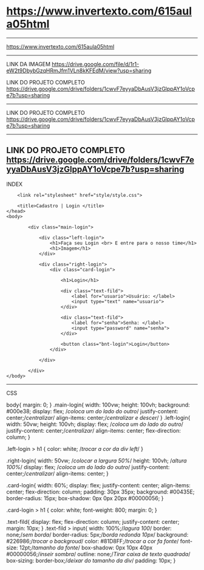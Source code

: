 # https://www.invertexto.com/615aula05html

----------------------------------------------------------------------------------------------------------------

https://www.invertexto.com/615aula05html

----------------------------------------------------------------------------------------------------------------

LINK DA IMAGEM
https://drive.google.com/file/d/1r1-eW2t9DbybGzqHRmJfm1VLn8kKFEdM/view?usp=sharing


LINK DO PROJETO COMPLETO 
https://drive.google.com/drive/folders/1cwvF7eyyaDbAusV3jzGlppAY1oVcpe7b?usp=sharing

----------------------------------------------------------------------------------------------------------------
LINK DO PROJETO COMPLETO 
https://drive.google.com/drive/folders/1cwvF7eyyaDbAusV3jzGlppAY1oVcpe7b?usp=sharing

----------------------------------------------------------------------------------------------------------------
LINK DO PROJETO COMPLETO 
https://drive.google.com/drive/folders/1cwvF7eyyaDbAusV3jzGlppAY1oVcpe7b?usp=sharing
----------------------------------------------------------------------------------------------------------------
INDEX


<!DOCTYPE html>
<html lang="pt-br">
    <head>
        <meta charset="UTF-8">
        <meta http-equiv="X-UA-Compatible" content="IE=edge">
        <meta name="viewport" content="width=device-width, initial-scale=1.0">
        
        <link rel="stylesheet" href="style/style.css">

        <title>Cadastro | Login </title>
    </head>
    <body>
        
            <div class="main-login">

                <div class="left-login">
                    <h1>Faça seu Login <br> E entre para o nosso time</h1>
                    <h1>Imagem</h1>
                </div>

                <div class="right-login">
                    <div class="card-login">
                        
                        <h1>Login</h1>

                        <div class="text-fild">
                            <label for="usuario">Usuário: </label>
                            <input type="text" name="usuario">
                        </div>

                        <div class="text-fild">
                            <label for="senha">Senha: </label>
                            <input type="password" name="senha">
                        </div>

                        <button class="bnt-login">Login</button>
                    </div>

                </div>

            </div>
    </body>
</html>



---------------------------------------------------------------
CSS

body{
    margin: 0;
}
.main-login{
    width: 100vw;
    height: 100vh;
    background: #000e38;
    display: flex; /*coloca um do lado do outro*/
    justify-content: center;/*centralizar*/
    align-items: center;/*centralizar e descer*/
}
.left-login{
    width: 50vw;
    height: 100vh;
    display: flex; /*coloca um do lado do outro*/
    justify-content: center;/*centralizar*/
    align-items: center;
    flex-direction: column;
}

.left-login > h1 {
    color: white; /*trocar a cor da div left*/
}

.right-login{
    width: 50vw; /*colocar a largura 50%*/
    height: 100vh; /*altura 100%*/
    display: flex; /*coloca um do lado do outro*/
    justify-content: center;/*centralizar*/
    align-items: center;
}

.card-login{
    width: 60%;
    display: flex;
    justify-content: center;
    align-items: center;
    flex-direction: column;
    padding: 30px 35px;
    background: #00435E;
    border-radius: 15px;
    box-shadow: 0px 0px  20px #00000056;
}   

.card-login > h1 {
    color: white;
    font-weight: 800;
    margin: 0;
}

.text-fild{
    display: flex;
    flex-direction: column;
    justify-content: center;
    margin: 10px;
}
 .text-fild > input{
width: 100%;/*lagura 100*/
border: none;/*sem borda*/
border-radius: 5px;/*borda redonda 10px*/
background: #226986;/*trocar o backgroud*/
color: #81D8FF;/*trocar a cor fa fonte*/
font-size: 12pt;/*tamanho da fonte*/
box-shadow: 0px 10px 40px #00000056;/*inseir sombra*/
outline: none;/*Tirar caixa de texto quadrada*/
box-sizing: border-box;/*deixar do tamanho da div*/
padding: 10px;
}





